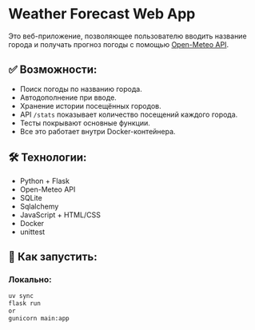 # Weather Forecast Web App

Это веб-приложение, позволяющее пользователю вводить название города и получать прогноз погоды с помощью [Open-Meteo API](https://open-meteo.com/).

## ✅ Возможности:

- Поиск погоды по названию города.
- Автодополнение при вводе.
- Хранение истории посещённых городов.
- API `/stats` показывает количество посещений каждого города.
- Тесты покрывают основные функции.
- Все это работает внутри Docker-контейнера.

## 🛠️ Технологии:

- Python + Flask
- Open-Meteo API
- SQLite
- Sqlalchemy
- JavaScript + HTML/CSS
- Docker
- unittest

## 🚀 Как запустить:

### Локально:

```bash
uv sync
flask run 
or
gunicorn main:app
```
